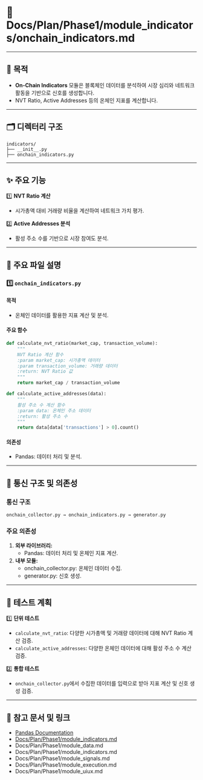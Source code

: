 # 📁 Docs/Plan/Phase1/module_indicators/onchain_indicators.md

---

## 📌 목적
- **On-Chain Indicators** 모듈은 블록체인 데이터를 분석하여 시장 심리와 네트워크 활동을 기반으로 신호를 생성합니다.
- NVT Ratio, Active Addresses 등의 온체인 지표를 계산합니다.

---

## 🗂️ 디렉터리 구조
```plaintext
indicators/
├── __init__.py
├── onchain_indicators.py
```

---

## ✨ 주요 기능

1️⃣ **NVT Ratio 계산**  
- 시가총액 대비 거래량 비율을 계산하여 네트워크 가치 평가.

2️⃣ **Active Addresses 분석**  
- 활성 주소 수를 기반으로 시장 참여도 분석.

---

## 📄 주요 파일 설명

### 1️⃣ `onchain_indicators.py`
#### 목적
- 온체인 데이터를 활용한 지표 계산 및 분석.

#### 주요 함수

```python
def calculate_nvt_ratio(market_cap, transaction_volume):
    """
    NVT Ratio 계산 함수
    :param market_cap: 시가총액 데이터
    :param transaction_volume: 거래량 데이터
    :return: NVT Ratio 값
    """
    return market_cap / transaction_volume
```

```python
def calculate_active_addresses(data):
    """
    활성 주소 수 계산 함수
    :param data: 온체인 주소 데이터
    :return: 활성 주소 수
    """
    return data[data['transactions'] > 0].count()
```

#### 의존성
- Pandas: 데이터 처리 및 분석.

---

## 🔗 통신 구조 및 의존성

### 통신 구조
```plaintext
onchain_collector.py → onchain_indicators.py → generator.py
```

### 주요 의존성
1. **외부 라이브러리:**
   - Pandas: 데이터 처리 및 온체인 지표 계산.
2. **내부 모듈:**
   - onchain_collector.py: 온체인 데이터 수집.
   - generator.py: 신호 생성.

---

## 📑 테스트 계획
1️⃣ **단위 테스트**
- `calculate_nvt_ratio`: 다양한 시가총액 및 거래량 데이터에 대해 NVT Ratio 계산 검증.
- `calculate_active_addresses`: 다양한 온체인 데이터에 대해 활성 주소 수 계산 검증.

2️⃣ **통합 테스트**
- `onchain_collector.py`에서 수집한 데이터를 입력으로 받아 지표 계산 및 신호 생성 검증.

---

## 📘 참고 문서 및 링크
- [Pandas Documentation](https://pandas.pydata.org/)
- [Docs/Plan/Phase1/module_indicators.md](Docs/Plan/Phase1/module_indicators.md)
- Docs/Plan/Phase1/module_data.md
- Docs/Plan/Phase1/module_indicators.md
- Docs/Plan/Phase1/module_signals.md
- Docs/Plan/Phase1/module_execution.md
- Docs/Plan/Phase1/module_uiux.md